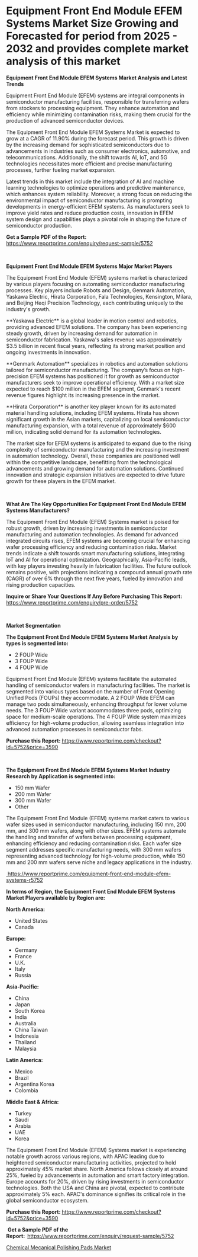 <p><h1>Equipment Front End Module EFEM Systems Market Size Growing and Forecasted for period from 2025 - 2032 and provides complete market analysis of this market</h1></p><p><strong>Equipment Front End Module EFEM Systems Market Analysis and Latest Trends</strong></p>
<p><p>Equipment Front End Module (EFEM) systems are integral components in semiconductor manufacturing facilities, responsible for transferring wafers from stockers to processing equipment. They enhance automation and efficiency while minimizing contamination risks, making them crucial for the production of advanced semiconductor devices.</p><p>The Equipment Front End Module EFEM Systems Market is expected to grow at a CAGR of 11.90% during the forecast period. This growth is driven by the increasing demand for sophisticated semiconductors due to advancements in industries such as consumer electronics, automotive, and telecommunications. Additionally, the shift towards AI, IoT, and 5G technologies necessitates more efficient and precise manufacturing processes, further fueling market expansion.</p><p>Latest trends in this market include the integration of AI and machine learning technologies to optimize operations and predictive maintenance, which enhances system reliability. Moreover, a strong focus on reducing the environmental impact of semiconductor manufacturing is prompting developments in energy-efficient EFEM systems. As manufacturers seek to improve yield rates and reduce production costs, innovation in EFEM system design and capabilities plays a pivotal role in shaping the future of semiconductor production.</p></p>
<p><strong>Get a Sample PDF of the Report:&nbsp;</strong> <a href="https://www.reportprime.com/enquiry/request-sample/5752?utm_campaign=3311&utm_medium=2&utm_source=Github&utm_content=ia&utm_term=19032025&utm_id=equipment-front-end-module-efem-systems">https://www.reportprime.com/enquiry/request-sample/5752</a></p>
<p>&nbsp;</p>
<p><strong>Equipment Front End Module EFEM Systems Major Market Players</strong></p>
<p><p>The Equipment Front End Module (EFEM) systems market is characterized by various players focusing on automating semiconductor manufacturing processes. Key players include Robots and Design, Genmark Automation, Yaskawa Electric, Hirata Corporation, Fala Technologies, Kensington, Milara, and Beijing Heqi Precision Technology, each contributing uniquely to the industry's growth.</p><p>**Yaskawa Electric** is a global leader in motion control and robotics, providing advanced EFEM solutions. The company has been experiencing steady growth, driven by increasing demand for automation in semiconductor fabrication. Yaskawa's sales revenue was approximately $3.5 billion in recent fiscal years, reflecting its strong market position and ongoing investments in innovation.</p><p>**Genmark Automation** specializes in robotics and automation solutions tailored for semiconductor manufacturing. The company’s focus on high-precision EFEM systems has positioned it for growth as semiconductor manufacturers seek to improve operational efficiency. With a market size expected to reach $100 million in the EFEM segment, Genmark's recent revenue figures highlight its increasing presence in the market.</p><p>**Hirata Corporation** is another key player known for its automated material handling solutions, including EFEM systems. Hirata has shown significant growth in the Asian markets, capitalizing on local semiconductor manufacturing expansion, with a total revenue of approximately $600 million, indicating solid demand for its automation technologies.</p><p>The market size for EFEM systems is anticipated to expand due to the rising complexity of semiconductor manufacturing and the increasing investment in automation technology. Overall, these companies are positioned well within the competitive landscape, benefitting from the technological advancements and growing demand for automation solutions. Continued innovation and strategic expansion initiatives are expected to drive future growth for these players in the EFEM market.</p></p>
<p>&nbsp;</p>
<p><strong>What Are The Key Opportunities For Equipment Front End Module EFEM Systems Manufacturers?</strong></p>
<p><p>The Equipment Front End Module (EFEM) Systems market is poised for robust growth, driven by increasing investments in semiconductor manufacturing and automation technologies. As demand for advanced integrated circuits rises, EFEM systems are becoming crucial for enhancing wafer processing efficiency and reducing contamination risks. Market trends indicate a shift towards smart manufacturing solutions, integrating IoT and AI for operational optimization. Geographically, Asia-Pacific leads, with key players investing heavily in fabrication facilities. The future outlook remains positive, with projections indicating a compound annual growth rate (CAGR) of over 6% through the next five years, fueled by innovation and rising production capacities.</p></p>
<p><strong>Inquire or Share Your Questions If Any Before Purchasing This Report:</strong> <a href="https://www.reportprime.com/enquiry/pre-order/5752?utm_campaign=3311&utm_medium=2&utm_source=Github&utm_content=ia&utm_term=19032025&utm_id=equipment-front-end-module-efem-systems">https://www.reportprime.com/enquiry/pre-order/5752</a></p>
<p>&nbsp;</p>
<p><strong>Market Segmentation</strong></p>
<p><strong>The Equipment Front End Module EFEM Systems Market Analysis by types is segmented into:</strong></p>
<p><ul><li>2 FOUP Wide</li><li>3 FOUP Wide</li><li>4 FOUP Wide</li></ul></p>
<p><p>Equipment Front End Module (EFEM) systems facilitate the automated handling of semiconductor wafers in manufacturing facilities. The market is segmented into various types based on the number of Front Opening Unified Pods (FOUPs) they accommodate. A 2 FOUP Wide EFEM can manage two pods simultaneously, enhancing throughput for lower volume needs. The 3 FOUP Wide variant accommodates three pods, optimizing space for medium-scale operations. The 4 FOUP Wide system maximizes efficiency for high-volume production, allowing seamless integration into advanced automation processes in semiconductor fabs.</p></p>
<p><strong>Purchase this Report:&nbsp;</strong><a href="https://www.reportprime.com/checkout?id=5752&price=3590&utm_campaign=3311&utm_medium=2&utm_source=Github&utm_content=ia&utm_term=19032025&utm_id=equipment-front-end-module-efem-systems">https://www.reportprime.com/checkout?id=5752&price=3590</a></p>
<p>&nbsp;</p>
<p><strong>The Equipment Front End Module EFEM Systems Market Industry Research by Application is segmented into:</strong></p>
<p><ul><li>150 mm Wafer</li><li>200 mm Wafer</li><li>300 mm Wafer</li><li>Other</li></ul></p>
<p><p>The Equipment Front End Module (EFEM) systems market caters to various wafer sizes used in semiconductor manufacturing, including 150 mm, 200 mm, and 300 mm wafers, along with other sizes. EFEM systems automate the handling and transfer of wafers between processing equipment, enhancing efficiency and reducing contamination risks. Each wafer size segment addresses specific manufacturing needs, with 300 mm wafers representing advanced technology for high-volume production, while 150 mm and 200 mm wafers serve niche and legacy applications in the industry.</p></p>
<p><a href="https://www.reportprime.com/equipment-front-end-module-efem-systems-r5752?utm_campaign=3311&utm_medium=2&utm_source=Github&utm_content=ia&utm_term=19032025&utm_id=equipment-front-end-module-efem-systems">&nbsp;https://www.reportprime.com/equipment-front-end-module-efem-systems-r5752</a></p>
<p><strong>In terms of Region, the Equipment Front End Module EFEM Systems Market Players available by Region are:</strong></p>
<p>
    <p> <strong> North America: </strong>
        <ul>
            <li>United States</li>
            <li>Canada</li>
        </ul>
        </p> 
    <p> <strong> Europe: </strong>
        <ul>
            <li>Germany</li>
            <li>France</li>
            <li>U.K.</li>
            <li>Italy</li>
            <li>Russia</li>
        </ul>
        </p> 
    <p> <strong> Asia-Pacific: </strong>
        <ul>
            <li>China</li>
            <li>Japan</li>
            <li>South Korea</li>
            <li>India</li>
            <li>Australia</li>
            <li>China Taiwan</li>
            <li>Indonesia</li>
            <li>Thailand</li>
            <li>Malaysia</li>
        </ul>
        </p> 
    <p> <strong> Latin America: </strong>
        <ul>
            <li>Mexico</li>
            <li>Brazil</li>
            <li>Argentina Korea</li>
            <li>Colombia</li>
        </ul>
        </p> 
    <p> <strong> Middle East & Africa: </strong>
        <ul>
            <li>Turkey</li>
            <li>Saudi</li>
            <li>Arabia</li>
            <li>UAE</li>
            <li>Korea</li>
        </ul>
    </p>
    </p>
<p><p>The Equipment Front End Module (EFEM) Systems market is experiencing notable growth across various regions, with APAC leading due to heightened semiconductor manufacturing activities, projected to hold approximately 45% market share. North America follows closely at around 25%, fueled by advancements in automation and smart factory integration. Europe accounts for 20%, driven by rising investments in semiconductor technologies. Both the USA and China are pivotal, expected to contribute approximately 5% each. APAC's dominance signifies its critical role in the global semiconductor ecosystem.</p></p>
<p><strong>Purchase this Report: </strong><a href="https://www.reportprime.com/checkout?id=5752&price=3590&utm_campaign=3311&utm_medium=2&utm_source=Github&utm_content=ia&utm_term=19032025&utm_id=equipment-front-end-module-efem-systems">https://www.reportprime.com/checkout?id=5752&price=3590</a></p>
<p>&nbsp;<strong>Get a Sample PDF of the Report:&nbsp;&nbsp;</strong><a href="https://www.reportprime.com/enquiry/request-sample/5752?utm_campaign=3311&utm_medium=2&utm_source=Github&utm_content=ia&utm_term=19032025&utm_id=equipment-front-end-module-efem-systems">https://www.reportprime.com/enquiry/request-sample/5752</a></p>
<p><strong></strong></p>
<p><p><a href="https://github.com/djarixneoza/Market-Research-Report-List-1/blob/main/chemical-mecanical-polishing-pads-market.md?utm_campaign=3311&utm_medium=2&utm_source=Github&utm_content=ia&utm_term=19032025&utm_id=equipment-front-end-module-efem-systems">Chemical Mecanical Polishing Pads Market</a></p></p>